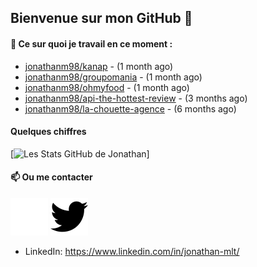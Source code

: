 ## Bienvenue sur mon GitHub 👋

#### 👷 Ce sur quoi je travail en ce moment :

- [jonathanm98/kanap](https://github.com/jonathanm98/kanap) -  (1 month ago)
- [jonathanm98/groupomania](https://github.com/jonathanm98/groupomania) -  (1 month ago)
- [jonathanm98/ohmyfood](https://github.com/jonathanm98/ohmyfood) -  (1 month ago)
- [jonathanm98/api-the-hottest-review](https://github.com/jonathanm98/api-the-hottest-review) -  (3 months ago)
- [jonathanm98/la-chouette-agence](https://github.com/jonathanm98/la-chouette-agence) -  (6 months ago)

#### Quelques chiffres 
[![Les Stats GitHub de Jonathan](https://github-readme-stats.vercel.app/api?username=jonathanm98)]

#### 📫 Ou me contacter

![img_twitter](./images/twitter-dark.svg#gh-dark-mode-only)
![img_twitter](./images/twitter-light.svg#gh-light-mode-only)
- LinkedIn: https://www.linkedin.com/in/jonathan-mlt/